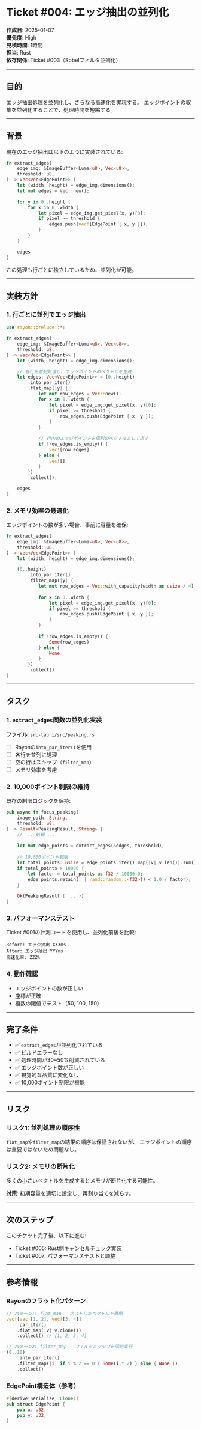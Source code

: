 # Ticket #004: エッジ抽出の並列化

**作成日**: 2025-01-07  
**優先度**: High  
**見積時間**: 1時間  
**担当**: Rust  
**依存関係**: Ticket #003（Sobelフィルタ並列化）  

---

## 目的

エッジ抽出処理を並列化し、さらなる高速化を実現する。
エッジポイントの収集を並列化することで、処理時間を短縮する。

---

## 背景

現在のエッジ抽出は以下のように実装されている:
```rust
fn extract_edges(
    edge_img: &ImageBuffer<Luma<u8>, Vec<u8>>,
    threshold: u8,
) -> Vec<Vec<EdgePoint>> {
    let (width, height) = edge_img.dimensions();
    let mut edges = Vec::new();

    for y in 0..height {
        for x in 0..width {
            let pixel = edge_img.get_pixel(x, y)[0];
            if pixel >= threshold {
                edges.push(vec![EdgePoint { x, y }]);
            }
        }
    }

    edges
}
```

この処理も行ごとに独立しているため、並列化が可能。

---

## 実装方針

### 1. 行ごとに並列でエッジ抽出

```rust
use rayon::prelude::*;

fn extract_edges(
    edge_img: &ImageBuffer<Luma<u8>, Vec<u8>>,
    threshold: u8,
) -> Vec<Vec<EdgePoint>> {
    let (width, height) = edge_img.dimensions();

    // 各行を並列処理し、エッジポイントのベクトルを生成
    let edges: Vec<Vec<EdgePoint>> = (0..height)
        .into_par_iter()
        .flat_map(|y| {
            let mut row_edges = Vec::new();
            for x in 0..width {
                let pixel = edge_img.get_pixel(x, y)[0];
                if pixel >= threshold {
                    row_edges.push(EdgePoint { x, y });
                }
            }
            
            // 行内のエッジポイントを個別のベクトルとして返す
            if !row_edges.is_empty() {
                vec![row_edges]
            } else {
                vec![]
            }
        })
        .collect();

    edges
}
```

### 2. メモリ効率の最適化

エッジポイントの数が多い場合、事前に容量を確保:

```rust
fn extract_edges(
    edge_img: &ImageBuffer<Luma<u8>, Vec<u8>>,
    threshold: u8,
) -> Vec<Vec<EdgePoint>> {
    let (width, height) = edge_img.dimensions();

    (0..height)
        .into_par_iter()
        .filter_map(|y| {
            let mut row_edges = Vec::with_capacity(width as usize / 4); // 推定容量
            
            for x in 0..width {
                let pixel = edge_img.get_pixel(x, y)[0];
                if pixel >= threshold {
                    row_edges.push(EdgePoint { x, y });
                }
            }
            
            if !row_edges.is_empty() {
                Some(row_edges)
            } else {
                None
            }
        })
        .collect()
}
```

---

## タスク

### 1. `extract_edges`関数の並列化実装

**ファイル**: `src-tauri/src/peaking.rs`

- [ ] Rayonの`into_par_iter()`を使用
- [ ] 各行を並列に処理
- [ ] 空の行はスキップ（`filter_map`）
- [ ] メモリ効率を考慮

### 2. 10,000ポイント制限の維持

既存の制限ロジックを保持:
```rust
pub async fn focus_peaking(
    image_path: String,
    threshold: u8,
) -> Result<PeakingResult, String> {
    // ... 処理 ...
    
    let mut edge_points = extract_edges(&edges, threshold);
    
    // 10,000ポイント制限
    let total_points: usize = edge_points.iter().map(|v| v.len()).sum();
    if total_points > 10000 {
        let factor = total_points as f32 / 10000.0;
        edge_points.retain(|_| rand::random::<f32>() < 1.0 / factor);
    }
    
    Ok(PeakingResult { ... })
}
```

### 3. パフォーマンステスト

Ticket #001の計測コードを使用し、並列化前後を比較:

```
Before: エッジ抽出 XXXms
After: エッジ抽出 YYYms
高速化率: ZZZ%
```

### 4. 動作確認

- エッジポイントの数が正しい
- 座標が正確
- 複数の閾値でテスト（50, 100, 150）

---

## 完了条件

- ✅ `extract_edges`が並列化されている
- ✅ ビルドエラーなし
- ✅ 処理時間が30~50%削減されている
- ✅ エッジポイント数が正しい
- ✅ 視覚的な品質に変化なし
- ✅ 10,000ポイント制限が機能

---

## リスク

### リスク1: 並列処理の順序性
`flat_map`や`filter_map`の結果の順序は保証されないが、
エッジポイントの順序は重要ではないため問題なし。

### リスク2: メモリの断片化
多くの小さいベクトルを生成するとメモリが断片化する可能性。

**対策**: 初期容量を適切に設定し、再割り当てを減らす。

---

## 次のステップ

このチケット完了後、以下に進む:
- Ticket #005: Rust側キャンセルチェック実装
- Ticket #007: パフォーマンステストと調整

---

## 参考情報

### Rayonのフラット化パターン
```rust
// パターン1: flat_map - ネストしたベクトルを展開
vec![vec![1, 2], vec![3, 4]]
    .par_iter()
    .flat_map(|v| v.clone())
    .collect() // [1, 2, 3, 4]

// パターン2: filter_map - フィルタとマップを同時実行
(0..10)
    .into_par_iter()
    .filter_map(|i| if i % 2 == 0 { Some(i * 2) } else { None })
    .collect()
```

### EdgePoint構造体（参考）
```rust
#[derive(Serialize, Clone)]
pub struct EdgePoint {
    pub x: u32,
    pub y: u32,
}
```
